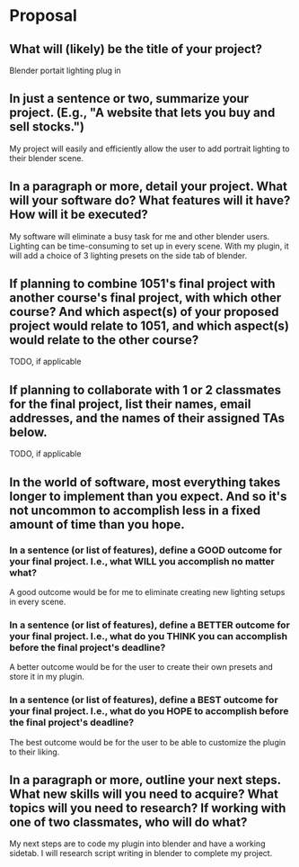 # Proposal

## What will (likely) be the title of your project?

Blender portait lighting plug in

## In just a sentence or two, summarize your project. (E.g., "A website that lets you buy and sell stocks.")

My project will easily and efficiently allow the user to add portrait lighting to their blender scene. 

## In a paragraph or more, detail your project. What will your software do? What features will it have? How will it be executed?

My software will eliminate a busy task for me and other blender users. Lighting can be time-consuming to set up in every scene. With my plugin, it will add a choice of 3 lighting presets on the side tab of blender.

## If planning to combine 1051's final project with another course's final project, with which other course? And which aspect(s) of your proposed project would relate to 1051, and which aspect(s) would relate to the other course?

TODO, if applicable

## If planning to collaborate with 1 or 2 classmates for the final project, list their names, email addresses, and the names of their assigned TAs below.

TODO, if applicable

## In the world of software, most everything takes longer to implement than you expect. And so it's not uncommon to accomplish less in a fixed amount of time than you hope.

### In a sentence (or list of features), define a GOOD outcome for your final project. I.e., what WILL you accomplish no matter what?

A good outcome would be for me to eliminate creating new lighting setups in every scene.

### In a sentence (or list of features), define a BETTER outcome for your final project. I.e., what do you THINK you can accomplish before the final project's deadline?

A better outcome would be for the user to create their own presets and store it in my plugin.

### In a sentence (or list of features), define a BEST outcome for your final project. I.e., what do you HOPE to accomplish before the final project's deadline?

The best outcome would be for the user to be able to customize the plugin to their liking.

## In a paragraph or more, outline your next steps. What new skills will you need to acquire? What topics will you need to research? If working with one of two classmates, who will do what?

My next steps are to code my plugin into blender and have a working sidetab. I will research script writing in blender to complete my project. 
